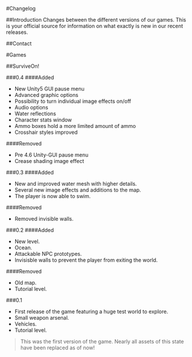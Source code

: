 #Changelog

##Introduction
Changes between the different versions of our games. This is your official source for information on what exactly is new in our recent releases.


##Contact

#Games

##SurviveOn!

###0.4
####Added
- New Unity5 GUI pause menu
- Advanced graphic options
- Possibility to turn individual image effects on/off
- Audio options
- Water reflections
- Character stats window
- Ammo boxes hold a more limited amount of ammo
- Crosshair styles improved

####Removed
- Pre 4.6 Unity-GUI pause menu
- Crease shading image effect

###0.3
####Added 
- New and improved water mesh with higher details.
- Several new image effects and additions to the map.
- The player is now able to swim. 


####Removed
- Removed invisible walls.

###0.2
####Added
- New level.
- Ocean.
- Attackable NPC prototypes.
- Invisisble walls to prevent the player from exiting the world.

####Removed
- Old map.
- Tutorial level.

###0.1
- First release of the game featuring a huge test world to explore.
- Small weapon arsenal.
- Vehicles.
- Tutorial level.

> This was the first version of the game. Nearly all assets of this state have been replaced as of now!
